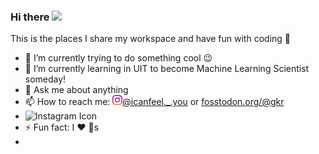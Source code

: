 ### Hi there <a href="https://www.facebook.com/suzu2k1/"><img src="https://media.giphy.com/media/hvRJCLFzcasrR4ia7z/giphy.gif" width="25px"></a>
This is the places I share my workspace and have fun with coding :pig_nose:

- 🔭 I’m currently trying to do something cool :wink:
- 🌱 I’m currently learning in UIT to become Machine Learning Scientist someday!
- 💬 Ask me about anything
- 📫 How to reach me: ![alt text](./instagram.png)[@icanfeel._.you](https://www.instagram.com/icanfeel._.you/) or <a rel="me" href="https://fosstodon.org/@gkr">fosstodon.org/@gkr</a>
- <img src="http://tazindaniels.com/wp-content/uploads/2014/10/instagram-transparent.png" alt="Instagram Icon">
- ⚡ Fun fact: I :heart: :dog:s
- 


<!--
**taolaobd/taolaobd** is a ✨ _special_ ✨ repository because its `README.md` (this file) appears on your GitHub profile.

Here are some ideas to get you started:

- 🔭 I’m currently working on ...
- 🌱 I’m currently learning ...
- 👯 I’m looking to collaborate on ...
- 🤔 I’m looking for help with ...
- 💬 Ask me about ...
- 📫 How to reach me: ...
- 😄 Pronouns: ...
- ⚡ Fun fact: ...
-->
